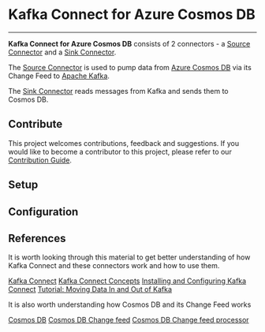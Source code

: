 # Kafka Connect for Azure Cosmos DB
________________________

**Kafka Connect for Azure Cosmos DB** consists of 2 connectors - a [Source Connector](./doc/README_Source.md) and a [Sink Connector](./doc/README_Sink.md). 

The [Source Connector](./doc/README_Source.md) is used to pump data from [Azure Cosmos DB](https://azure.microsoft.com/services/cosmos-db//) via its Change Feed to
[Apache Kafka](https://kafka.apache.org/). 

The [Sink Connector](./doc/README_Sink.md) reads messages from Kafka and sends them to Cosmos DB. 


## Contribute
This project welcomes contributions, feedback and suggestions. 
If you would like to become a contributor to this project, please refer to our [Contribution Guide](CONTRIBUTING.MD).

## Setup

## Configuration

## References
It is worth looking through this material to get better understanding of how Kafka Connect and these connectors work and how to use them. 

[Kafka Connect](https://docs.confluent.io/current/connect/index.html)
[Kafka Connect Concepts](https://docs.confluent.io/current/connect/concepts.html)
[Installing and Configuring Kafka Connect](https://docs.confluent.io/current/connect/userguide.html)
[Tutorial: Moving Data In and Out of Kafka](https://docs.confluent.io/current/connect/quickstart.html)

It is also worth understanding how Cosmos DB and its Change Feed works

[Cosmos DB]()
[Cosmos DB Change feed](https://docs.microsoft.com/azure/cosmos-db/change-feed)
[Cosmos DB Change feed processor](https://docs.microsoft.com/en-us/azure/cosmos-db/change-feed-processor)